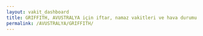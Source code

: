 ```yaml
---
layout: vakit_dashboard
title: GRIFFITH, AVUSTRALYA için iftar, namaz vakitleri ve hava durumu - ilçe/eyalet seç
permalink: /AVUSTRALYA/GRIFFITH/
---
```


<script type="text/javascript">
  var GLOBAL_COUNTRY = 'AVUSTRALYA';
  var GLOBAL_CITY = 'GRIFFITH';
  var GLOBAL_STATE = '';
  var lat = 72;
  var lon = 21;
</script>
